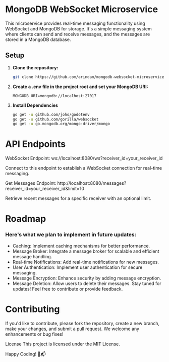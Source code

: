 # MongoDB WebSocket Microservice

This microservice provides real-time messaging functionality using WebSocket and MongoDB for storage. It's a simple messaging system where clients can send and receive messages, and the messages are stored in a MongoDB database.

## Setup

1. **Clone the repository:**

   ```bash
   git clone https://github.com/arindam/mongodb-websocket-microservice.git
    ```
   
2. **Create a .env file in the project root and set your MongoDB URI:**
    ```
    MONGODB_URI=mongodb://localhost:27017
   ```
3. **Install Dependencies**
    ```bash
    go get -u github.com/joho/godotenv
    go get -u github.com/gorilla/websocket
    go get -u go.mongodb.org/mongo-driver/mongo
    ```


# API Endpoints
WebSocket Endpoint: ws://localhost:8080/ws?receiver_id=your_receiver_id

Connect to this endpoint to establish a WebSocket connection for real-time messaging.

Get Messages Endpoint: http://localhost:8080/messages?receiver_id=your_receiver_id&limit=10

Retrieve recent messages for a specific receiver with an optional limit.

# Roadmap
### Here's what we plan to implement in future updates:

- Caching: Implement caching mechanisms for better performance.
- Message Broker: Integrate a message broker for scalable and efficient message handling.
- Real-time Notifications: Add real-time notifications for new messages.
- User Authentication: Implement user authentication for secure messaging.
- Message Encryption: Enhance security by adding message encryption.
- Message Deletion: Allow users to delete their messages.
Stay tuned for updates! Feel free to contribute or provide feedback.

# Contributing
If you'd like to contribute, please fork the repository, create a new branch, make your changes, and submit a pull request. We welcome any enhancements or bug fixes!

License
This project is licensed under the MIT License.

Happy Coding! 🚀📬

